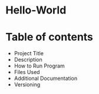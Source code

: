 # Hello-World
# Table of contents
- Project Title 
- Description 
- How to Run Program 
- Files Used 
- Additional Documentation 
- Versioning 
